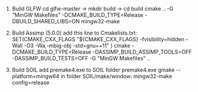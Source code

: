 1. Build GLFW
    cd glfw-master -> mkdir build -> cd build
    cmake .. -G "MinGW Makefiles" -DCMAKE_BUILD_TYPE=Release -DBUILD_SHARED_LIBS=ON
    mingw32-make

2. Build Assimp (5.0.0)
    add this line to Cmakelists.txt: SET(CMAKE_CXX_FLAGS "${CMAKE_CXX_FLAGS} -fvisibility=hidden -Wall -O3 -Wa,-mbig-obj -std=gnu++11" )
    cmake -DCMAKE_BUILD_TYPE=Release -DASSIMP_BUILD_ASSIMP_TOOLS=OFF -DASSIMP_BUILD_TESTS=OFF -G "MinGW Makefiles" ..

3. Build SOIL
    add premake4.exe to SOIL folder
    premake4.exe gmake --platform=mingw64
    in folder SOIL/make/window: mingw32-make config=release